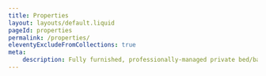 ```yaml
---
title: Properties
layout: layouts/default.liquid
pageId: properties
permalink: /properties/
eleventyExcludeFromCollections: true
meta:
    description: Fully furnished, professionally-managed private bed/bath co-living suites in the Bay Area and Redwood City, CA.
---
```

